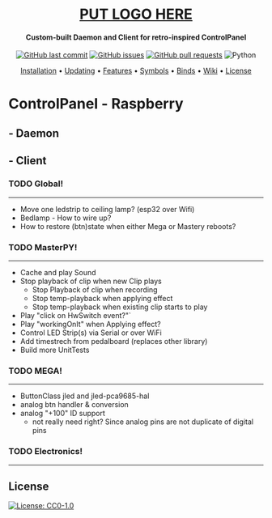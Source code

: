 <h1 align="center">
  <br>
  <a href="https://github.com/ArmynC/ArminC-AutoExec/archive/master.zip">PUT LOGO HERE</a>
</h1>

<h4 align="center">Custom-built Daemon and Client for retro-inspired ControlPanel</h4>

<p align="center">
    <a href="https://github.com/SupremeC/ControlPanelMasterPy/commits/master">
    <img src="https://img.shields.io/github/last-commit/SupremeC/ControlPanelMasterPy.svg?style=flat-square&logo=github&logoColor=white"
         alt="GitHub last commit" /></a>
    <a href="https://github.com/SupremeC/ControlPanelMasterPy/issues">
    <img src="https://img.shields.io/github/issues-raw/SupremeC/ControlPanelMasterPy.svg?style=flat-square&logo=github&logoColor=white"
         alt="GitHub issues" /></a>
    <a href="https://github.com/SupremeC/ControlPanelMasterPy/pulls">
    <img src="https://img.shields.io/github/issues-pr-raw/SupremeC/ControlPanelMasterPy.svg?style=flat-square&logo=github&logoColor=white"
         alt="GitHub pull requests" /></a>
    <img src="https://img.shields.io/badge/Language-Python-blue" alt="Python" />
</p>
      
<p align="center">
  <a href="#installation">Installation</a> •
  <a href="#updating">Updating</a> •
  <a href="#features">Features</a> •
  <a href="#symbols">Symbols</a> •
  <a href="#binds">Binds</a> •
  <a href="#wiki">Wiki</a> •
  <a href="#license">License</a>
</p>

# ControlPanel - Raspberry
## - Daemon
## - Client



### TODO Global!
___
- Move one ledstrip to ceiling lamp?  (esp32 over Wifi)
- Bedlamp - How to wire up?
- How to restore (btn)state when either Mega or Mastery reboots?


### TODO MasterPY!
___
- Cache and play Sound
- Stop playback of clip when new Clip plays
  - Stop Playback of clip when recording
  - Stop temp-playback when applying effect
  - Stop temp-playback when existing clip starts to play
- Play "click on HwSwitch event?"`
- Play "workingOnIt" when Applying effect?
- Control LED Strip(s) via Serial or over WiFi
- Add timestrech from pedalboard (replaces other library)
- Build more UnitTests


### TODO MEGA!
___
- ButtonClass jled  and jled-pca9685-hal
- analog btn handler & conversion
- analog "+100" ID support
  - not really need right? Since analog pins are not duplicate of digital pins


### TODO Electronics!
___

## License

[![License: CC0-1.0](https://img.shields.io/badge/License-CC0%201.0-lightgrey.svg)](https://tldrlegal.com/license/creative-commons-cc0-1.0-universal)

